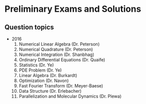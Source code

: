 # Preliminary Exams and Solutions

## Question topics

- 2016
    1. Numerical Linear Algebra (Dr. Peterson)
    2. Numerical Quadrature (Dr. Peterson)
    3. Numerical Integration (Dr. Shanbhag)
    4. Ordinary Differential Equations (Dr. Quaife)
    5. Statistics (Dr. Ye)
    6. PDE Problem (Dr. Ye)
    7. Linear Algebra (Dr. Burkardt)
    8. Optimization (Dr. Navon)
    9. Fast Fourier Transform (Dr. Meyer-Baese)
    10. Data Structure (Dr. Erlebacher)
    11. Parallelization and Molecular Dynamics (Dr. Plewa)

